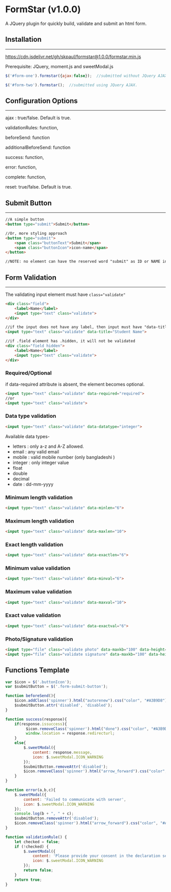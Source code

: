# FormStar (v1.0.0)

A JQuery plugin for quickly build, validate and submit an html form.

## Installation

------

https://cdn.jsdelivr.net/gh/skpaul/formstar@1.0.0/formstar.min.js

Prerequisite: JQuery, moment.js and sweetModal.js

```javascript
$('#form-one').formstar({ajax:false});  //submitted without JQuery AJAX.

$('#form-two').formstar();  //submitted using JQuery AJAX.
```



## Configuration Options

------

ajax : true/false. Default is true.

validationRules: function,

beforeSend: function

additionalBeforeSend: function

success: function,

error: function,

complete: function,

reset: true/false. Default is true.



## Submit Button

------

```html
//A simple button
<button type="submit">Submit</button>

//Or, more styling approach
<button type="submit">
	<span class="buttonText">Submit</span>
    <span class="buttonIcon">icon-name</span>
</button>

//NOTE: no element can have the reserved word "submit" as ID or NAME in the form.
```



## Form Validation

------

The validating input element must have `class="validate"`

```html
<div class="field">
    <label>Name</label>
	<input type="text" class="validate">
</div>

//if the input does not have any label, then input must have "data-title" attribute.
<input type="text" class="validate" data-title="Student Name">

//if .field element has .hidden, it will not be validated
<div class="field hidden">
    <label>Name</label>
	<input type="text" class="validate">
</div>
```

### Required/Optional

if data-required attribute is absent, the element becomes optional.

```html
<input type="text" class="validate" data-required="required">
//or
<input type="text" class="validate">
```

### Data type validation

```html
<input type="text" class="validate" data-datatype="integer">
```

Available data types-

- letters : only a-z and A-Z allowed.
- email : any valid email
- mobile : valid mobile number (only bangladeshi ) 
- integer : only integer value
- float
- double
- decimal
- date : dd-mm-yyyy

### Minimum length validation

```html
<input type="text" class="validate" data-minlen="6">
```

### Maximum length validation

```html
<input type="text" class="validate" data-maxlen="10">
```

### Exact length validation

```html
<input type="text" class="validate" data-exactlen="6">
```

### Minimum value validation

```html
<input type="text" class="validate" data-minval="6">
```

### Maximum value validation

```html
<input type="text" class="validate" data-maxval="10">
```

### Exact value validation

```html
<input type="text" class="validate" data-exactval="6">
```

### Photo/Signature validation

```html
<input type="file" class="validate photo" data-maxkb="100" data-height="300" data-width="300">
<input type="file" class="validate signature" data-maxkb="100" data-height="300" data-width="80">
```



## Functions Template

```javascript
var $icon = $('.buttonIcon');
var $submitButton = $('.form-submit-button');

function beforeSend(){
	$icon.addClass('spinner').html("autorenew").css("color", "#A3B9D8");
	$submitButton.attr('disabled', 'disabled');
}

function success(response){
	if(response.issuccess){
	     $icon.removeClass('spinner').html("done").css("color", "#A3B9D8");
	     window.location = response.redirecturl;
    }
    else{
		$.sweetModal({
			content: response.message,
			icon: $.sweetModal.ICON_WARNING
		});
		$submitButton.removeAttr('disabled');
		$icon.removeClass('spinner').html("arrow_forward").css("color", "#A3B9D8");
	}
}

function error(a,b,c){
	$.sweetModal({
		content: 'Failed to communicate with server',
		icon: $.sweetModal.ICON_WARNING
	});
	console.log(b + ", " + c);
	$submitButton.removeAttr('disabled');
	$icon.removeClass('spinner').html("arrow_forward").css("color", "#A3B9D8");
}

function validationRule() {
	let checked = false;
	if (!checked) {
		$.sweetModal({
			content: 'Please provide your consent in the declaration section.',
			icon: $.sweetModal.ICON_WARNING
		});
		return false;
	}
	return true;
}
```

